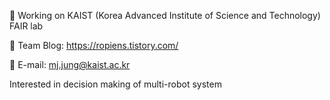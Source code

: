 
🔭 Working on KAIST (Korea Advanced Institute of Science and Technology) FAIR lab

📖 Team Blog: https://ropiens.tistory.com/

💬 E-mail: mj.jung@kaist.ac.kr

Interested in decision making of multi-robot system
